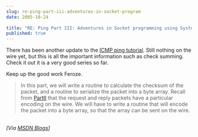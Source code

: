 ```yaml
---
slug: re-ping-part-iii-adventures-in-socket-program
date: 2005-10-24
 
title: "RE: Ping Part III: Adventures in Socket programming using System.Net"
published: true
---
```

There has been another update to the <a href="http://blogs.msdn.com/feroze_daud/archive/2005/10/24/484260.aspx">ICMP ping tutorial</a>.  Still nothing on the wire yet, but this is all the important information such as check summing.  Check it out it is a very good series so far. <p />Keep up the good work Feroze.<br /><blockquote>In this part, we will write a routine to calculate the checksum of the packet, and a routine to serialize the packet into a byte array. Recall from <a href="http://blogs.msdn.com/feroze_daud/archive/2005/10/23/483976.aspx">PartII</a> that the request and reply packets have a particular encoding on the wire. We will have to write a routine that will encode the packet into a byte array, so that the array can be sent on the wire.</blockquote><br /><i>[Via <a href="http://blogs.msdn.com/feroze_daud/archive/2005/10/24/484260.aspx">MSDN Blogs</a>]</i><p />

